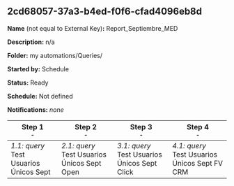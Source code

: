 ## 2cd68057-37a3-b4ed-f0f6-cfad4096eb8d

**Name** (not equal to External Key)**:** Report_Septiembre_MED

**Description:** n/a

**Folder:** my automations/Queries/

**Started by:** Schedule

**Status:** Ready

**Schedule:** Not defined

**Notifications:** _none_


| Step 1<br>_<small>-</small>_ | Step 2<br>_<small>-</small>_ | Step 3<br>_<small>-</small>_ | Step 4<br>_<small>-</small>_ |
| --- | --- | --- | --- |
| _1.1: query_<br>Test Usuarios Únicos Sept | _2.1: query_<br>Test Usuarios Únicos Sept Open | _3.1: query_<br>Test Usuarios Únicos Sept Click | _4.1: query_<br>Test Usuarios Únicos Sept FV CRM |
